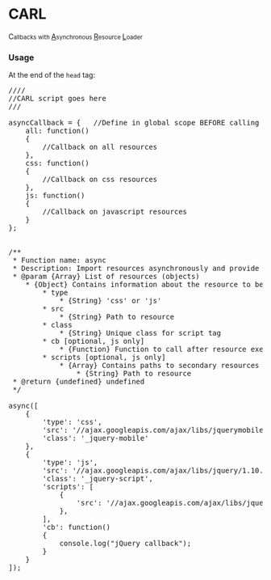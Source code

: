 CARL
============

<span style="bold">C</span><small>allbacks with </small><u>A</u><small>synchronous </small><u>R</u><small>esource </small><u>L</u><small>oader</small>

<h3>Usage</h3>

At the end of the <code>head</code> tag:
<pre>
////
//CARL script goes here
///

asyncCallback = {	//Define in global scope BEFORE calling the "async" method
	all: function()
	{
		//Callback on all resources
	},
	css: function()
	{
		//Callback on css resources
	},
	js: function()
	{
		//Callback on javascript resources
	}
};


/**
 * Function name: async
 * Description: Import resources asynchronously and provide callbacks
 * @param {Array} List of resources (objects)
 	* {Object} Contains information about the resource to be called asynchronously
 		* type
 			* {String} 'css' or 'js'
 		* src
 			* {String} Path to resource
 		* class
 			* {String} Unique class for script tag
 		* cb [optional, js only]
 			* {Function} Function to call after resource execution
 		* scripts [optional, js only]
 			* {Array} Contains paths to secondary resources
 				* {String} Path to resource
 * @return {undefined} undefined
 */

async([
	{
		'type': 'css',
		'src': '//ajax.googleapis.com/ajax/libs/jquerymobile/1.4.3/jquery.mobile.min.css',
		'class': '_jquery-mobile'
	},
	{
		'type': 'js',
		'src': '//ajax.googleapis.com/ajax/libs/jquery/1.10.2/jquery.min.js',
		'class': '_jquery-script',
		'scripts': [
			{
				'src': '//ajax.googleapis.com/ajax/libs/jquerymobile/1.4.3/jquery.mobile.min.js',
			},
		],
		'cb': function()
		{
			console.log("jQuery callback");
		}
	}
]);
</pre>
